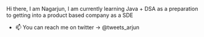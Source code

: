 Hi there, I am Nagarjun, I am currently learning Java + DSA as a preparation to getting into a product based company as a SDE
- 📫 You can reach me on twitter -> @tweets_arjun

<!---
dev-arjun/dev-arjun is a ✨ special ✨ repository because its `README.md` (this file) appears on your GitHub profile.
You can click the Preview link to take a look at your changes.
--->
